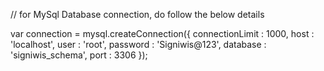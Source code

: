 // for MySql Database connection, do follow the below details

var connection  = mysql.createConnection({
    connectionLimit : 1000,
    host     : 'localhost',
    user     : 'root',
    password : 'Signiwis@123',
    database : 'signiwis_schema',
    port : 3306
});

